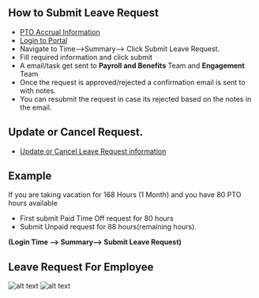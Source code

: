 How to Submit Leave Request
-----
 - [PTO Accrual Information](../../office/timesheets/leaves-accumulation.html "Leave Accumulation")
 - [Login to Portal](../../office/forgot-password.html "Login")
 - Navigate to Time-->Summary--> Click Submit Leave Request.
 - Fill required information and click submit
 - A email/task get sent to **Payroll and Benefits** Team and **Engagement** Team
 - Once the request is approved/rejected a confirmation email is sent to with notes.
 - You can resubmit the request in case its rejected based on the notes in the email.

Update or Cancel Request.
-----
 - [Update or Cancel Leave Request information](../../office/timesheets/update-cancel-leave-request.html "Update or Cancel Leave")


Example
----
If you are taking vacation for 168 Hours (1 Month) and you have 80 PTO hours available

 - First submit Paid Time Off request for 80 hours
 - Submit Unpaid request for 88 hours(remaining hours).
     

**(Login   Time --> Summary--> Submit Leave Request)**

Leave Request For  Employee
-----
![alt text](../../images/timesheets/assoc-leave-summary.png "Time")
![alt text](../../images/timesheets/leave-request-for-consultant.png "Time")






